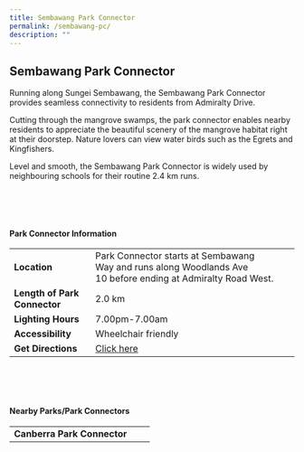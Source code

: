 ```yaml
---
title: Sembawang Park Connector
permalink: /sembawang-pc/
description: ""
---
```

## Sembawang Park Connector

Running along Sungei Sembawang, the Sembawang Park Connector provides seamless connectivity to residents from Admiralty Drive.  
  
Cutting through the mangrove swamps, the park connector enables nearby residents to appreciate the beautiful scenery of the mangrove habitat right at their doorstep. Nature lovers can view water birds such as the Egrets and Kingfishers.

Level and smooth, the Sembawang Park Connector is widely used by neighbouring schools for their routine 2.4 km runs.

<br>
<br>
<br>

#### Park Connector Information
|  |  |  |
| -------- | -------- | -------- |
| **Location** | Park Connector starts at&nbsp;Sembawang Way&nbsp;and runs along&nbsp;Woodlands Ave 10&nbsp;before ending at&nbsp;Admiralty Road West. |  |
| **Length of Park Connector** |2.0 km |  |
| **Lighting Hours** | 7.00pm-7.00am | |
| **Accessibility** | Wheelchair friendly | |
| **Get Directions** |[Click here](http://www.onemap.gov.sg/main/v2/?lat=1.447520901789945&amp;lng=103.81288801072014) | |

<br>
<br>
<br>	

#### Nearby Parks/Park Connectors
|   |  |  |
| -------- | -------- | -------- |
| **Canberra Park Connector** | | |